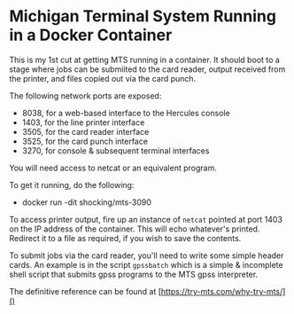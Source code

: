 # Michigan Terminal System Running in a Docker Container

This is my 1st cut at getting MTS running in a container. It should boot to a stage where jobs can be submiited to the card reader, output received from the printer, and files copied out via the card punch. 

The following network ports are exposed:

* 8038, for a web-based interface to the Hercules console
* 1403, for the line printer interface
* 3505, for the card reader interface
* 3525, for the card punch interface
* 3270, for console & subsequent terminal interfaces

You will need access to netcat or an equivalent program.

To get it running, do the following:

* docker run -dit shocking/mts-3090 


To access printer output, fire up an instance of `netcat` pointed at port 1403 on  the IP address of the container. This will echo whatever's printed. Redirect it to a file as required, if you wish to save the contents.

To submit jobs via the card reader, you'll need to write some simple header cards. An example is in the script `gpssbatch` which is a simple & incomplete shell script that submits gpss programs to the MTS gpss interpreter.


The definitive reference can be found at [https://try-mts.com/why-try-mts/]() 